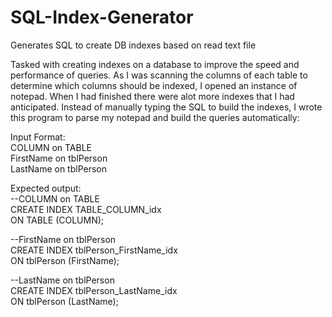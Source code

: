 # SQL-Index-Generator
Generates SQL to create DB indexes based on read text file

Tasked with creating indexes on a database to improve the speed and performance of queries. 
As I was scanning the columns of each table to determine which columns should be indexed, I opened an instance of notepad.
When I had finished there were alot more indexes that I had anticipated.
Instead of manually typing the SQL to build the indexes, I wrote this program to parse my notepad and build the queries automatically:

Input Format:<br>
COLUMN on TABLE<br>
FirstName on tblPerson<br>
LastName on tblPerson<br>

Expected output:<br>
--COLUMN on TABLE<br>
CREATE INDEX TABLE_COLUMN_idx<br>
ON TABLE (COLUMN);<br>

--FirstName on tblPerson<br>
CREATE INDEX tblPerson_FirstName_idx<br>
ON tblPerson (FirstName);<br>

--LastName on tblPerson<br>
CREATE INDEX tblPerson_LastName_idx<br>
ON tblPerson (LastName);<br>
